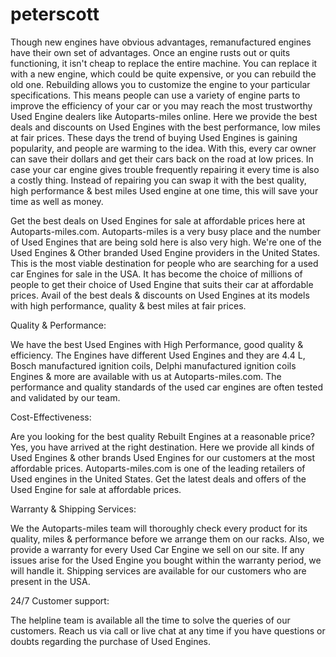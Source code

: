 # peterscott
Though new engines have obvious advantages, remanufactured engines have their own set of advantages. Once an engine rusts out or quits functioning, it isn't cheap to replace the entire machine. You can replace it with a new engine, which could be quite expensive, or you can rebuild the old one. Rebuilding allows you to customize the engine to your particular specifications. This means people can use a variety of engine parts to improve the efficiency of your car or you may reach the most trustworthy Used Engine dealers like Autoparts-miles online. Here we provide the best deals and discounts on Used Engines with the best performance, low miles at fair prices. These days the trend of buying Used Engines is gaining popularity, and people are warming to the idea. With this, every car owner can save their dollars and get their cars back on the road at low prices. In case your car engine gives trouble frequently repairing it every time is also a costly thing. Instead of repairing you can swap it with the best quality, high performance & best miles Used engine at one time, this will save your time as well as money.

Get the best deals on Used Engines for sale at affordable prices here at Autoparts-miles.com. Autoparts-miles is a very busy place and the number of Used Engines that are being sold here is also very high. We're one of the Used Engines & Other branded Used Engine providers in the United States. This is the most viable destination for people who are searching for a used car Engines for sale in the USA. It has become the choice of millions of people to get their choice of Used Engine that suits their car at affordable prices. Avail of the best deals & discounts on Used Engines at its models with high performance, quality & best miles at fair prices.

Quality & Performance:

We have the best Used Engines with High Performance, good quality & efficiency. The Engines have different Used Engines and they are 4.4 L, Bosch manufactured ignition coils, Delphi manufactured ignition coils Engines & more are available with us at Autoparts-miles.com. The performance and quality standards of the used car engines are often tested and validated by our team.

Cost-Effectiveness:

Are you looking for the best quality Rebuilt Engines at a reasonable price? Yes, you have arrived at the right destination. Here we provide all kinds of Used Engines & other brands Used Engines for our customers at the most affordable prices. Autoparts-miles.com is one of the leading retailers of Used engines in the United States. Get the latest deals and offers of the Used Engine for sale at affordable prices.

Warranty & Shipping Services:

We the Autoparts-miles team will thoroughly check every product for its quality, miles & performance before we arrange them on our racks. Also, we provide a warranty for every Used Car Engine we sell on our site. If any issues arise for the Used Engine you bought within the warranty period, we will handle it. Shipping services are available for our customers who are present in the USA.

24/7 Customer support:

The helpline team is available all the time to solve the queries of our customers. Reach us via call or live chat at any time if you have questions or doubts regarding the purchase of Used Engines.

